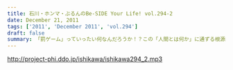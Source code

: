 ```yaml
---
title: 石川・ホンマ・ぶるんのBe-SIDE Your Life! vol.294-2
date: December 21, 2011
tags: ['2011', 'December 2011', 'vol.294']
draft: false
summary: 「罰ゲーム」っていったい何なんだろうか！？この「人間とは何か」に通ずる根源的問いに立ち向かう昨今のビーサイです。NAMAE
---
```


http://project-phi.ddo.jp/ishikawa/ishikawa294_2.mp3